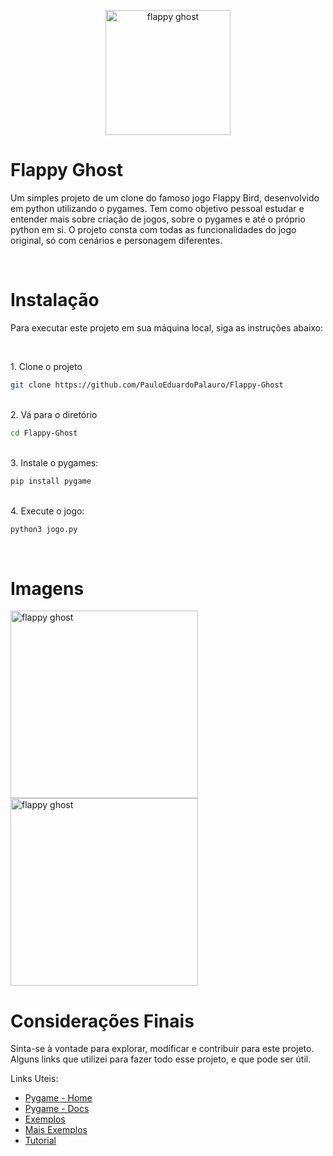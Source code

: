 <p align="center">
  <img src="https://i.imgur.com/diCVonX.png" width="200" alt="flappy ghost" />
</p>

# Flappy Ghost

Um simples  projeto de um clone do famoso jogo Flappy Bird, desenvolvido em python utilizando o pygames. Tem como objetivo pessoal estudar e entender mais sobre criação de jogos, sobre o pygames e até o próprio python em si. O projeto consta com todas as funcionalidades do jogo original, só com cenários e personagem diferentes.

<br>

# Instalação
Para executar este projeto em sua máquina local, siga as instruções abaixo:

<br>

<p align="left">
1. Clone o projeto
  
```bash
git clone https://github.com/PauloEduardoPalauro/Flappy-Ghost
```
</p>

<br>
2. Vá para o diretório

```bash
cd Flappy-Ghost
```

<br>
3. Instale o pygames:

```bash
pip install pygame
```
<br>
4. Execute o jogo:

```bash
python3 jogo.py
```
<br>

# Imagens
<img src="https://i.imgur.com/HjxKaUG.png"  width="300" alt="flappy ghost" />
<img src="https://i.imgur.com/HlmdN4W.gif" width="300" alt="flappy ghost" />



# Considerações Finais
Sinta-se à vontade para explorar, modificar e contribuir para este projeto. Alguns links que utilizei para fazer todo esse projeto, e que pode ser útil.

Links Uteis:

- [Pygame - Home](https://www.pygame.org/news)
- [Pygame - Docs](https://github.com/red)
- [Exemplos](https://github.com/pyladiesdf/flappy-tutorial)
- [Mais Exemplos](https://www.askpython.com/python/examples/flappy-bird-game-in-python)
- [Tutorial](https://www.youtube.com/watch?v=7IqrZb0Sotw)
